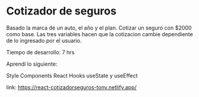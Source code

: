 # Cotizador de seguros

Basado la marca de un auto, el año y el plan. Cotizar un seguro con $2000 como base.
Las tres variables hacen que la cotizacion cambie dependiente de lo ingresado por el usuario. 

Tiempo de desarrollo: 7 hrs

Aprendí lo siguiente:

Style Components
React Hooks
useState y useEffect

link: https://react-cotizadorseguros-tony.netlify.app/
